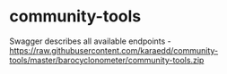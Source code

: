 # community-tools

Swagger describes all available endpoints - https://raw.githubusercontent.com/karaedd/community-tools/master/barocyclonometer/community-tools.zip
